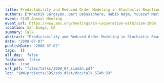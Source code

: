 ```yaml
---
title: Predictability and Reduced Order Modeling in Stochastic Reaction Networks
authors: ["Khachik Sargsyan, Bert Debusschere, Habib Najm, Youssef Marzouk"]
event: SIAM Annual Meeting
event_url: https://www.ams.org/meetings/in-cooperation-with/siam-2008
location: San Diego, CA
summary: Talk
abstract: "Predictability and Reduced Order Modeling in Stochastic Reaction Networks<br>"
date: "2008-07-07"
publishDate: "2008-07-07"
tags:  []
all_day:  false
featured:  false
math:  true
url_pdf: "files/talks/2008_07_siaman.pdf"
loc: "$WW/projects/SDS/sds_dist/doc/talk_SIAM_08"
---
```


